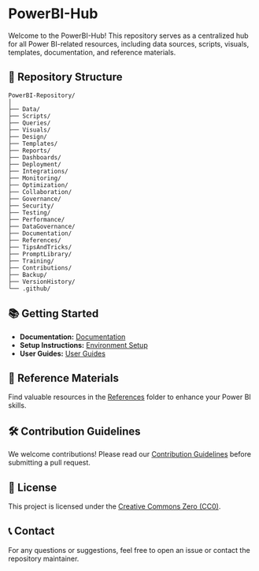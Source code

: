 # PowerBI-Hub

Welcome to the PowerBI-Hub! This repository serves as a centralized hub for all Power BI-related resources, including data sources, scripts, visuals, templates, documentation, and reference materials.

## 📁 Repository Structure
```
PowerBI-Repository/
│
├── Data/
├── Scripts/
├── Queries/
├── Visuals/
├── Design/
├── Templates/
├── Reports/
├── Dashboards/
├── Deployment/
├── Integrations/
├── Monitoring/
├── Optimization/
├── Collaboration/
├── Governance/
├── Security/
├── Testing/
├── Performance/
├── DataGovernance/
├── Documentation/
├── References/
├── TipsAndTricks/
├── PromptLibrary/
├── Training/
├── Contributions/
├── Backup/
├── VersionHistory/
└── .github/
```

## 📚 Getting Started

- **Documentation:** [Documentation](./Documentation/README.md)
- **Setup Instructions:** [Environment Setup](./Documentation/Setup/EnvironmentSetup.md)
- **User Guides:** [User Guides](./Documentation/UserGuides/README.md)

## 🔗 Reference Materials

Find valuable resources in the [References](./References/) folder to enhance your Power BI skills.

## 🛠️ Contribution Guidelines

We welcome contributions! Please read our [Contribution Guidelines](./Contributions/README.md) before submitting a pull request.

## 📄 License

This project is licensed under the [Creative Commons Zero (CC0)](./LICENSE).

## 📞 Contact

For any questions or suggestions, feel free to open an issue or contact the repository maintainer.
